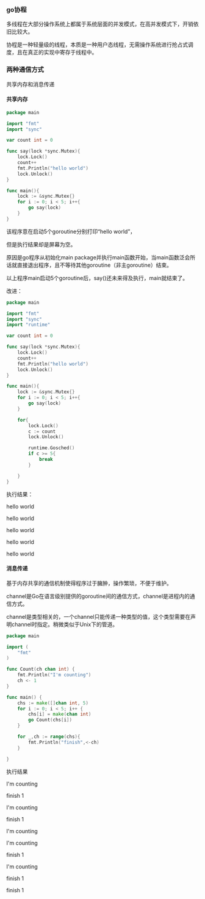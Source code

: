 ### go协程

多线程在大部分操作系统上都属于系统层面的并发模式，在高并发模式下，开销依旧比较大。

协程是一种轻量级的线程，本质是一种用户态线程，无需操作系统进行抢占式调度，且在真正的实现中寄存于线程中。



### 两种通信方式

共享内存和消息传递

#### 共享内存

```go
package main

import "fmt"
import "sync"

var count int = 0

func say(lock *sync.Mutex){
	lock.Lock()
	count++
	fmt.Println("hello world")
	lock.Unlock()
}

func main(){
	lock := &sync.Mutex{}
	for i := 0; i < 5; i++{
		go say(lock)
	}
}

```

该程序意在启动5个goroutine分别打印“hello world”，

但是执行结果却是屏幕为空。

原因是go程序从初始化main package并执行main函数开始，当main函数泛会所话就直接退出程序，且不等待其他goroutine（非主goroutine）结束。

以上程序main启动5个goroutine后，say()还未来得及执行，main就结束了。

改进：

```go
package main

import "fmt"
import "sync"
import "runtime"

var count int = 0

func say(lock *sync.Mutex){
	lock.Lock()
	count++
	fmt.Println("hello world")
	lock.Unlock()
}

func main(){
	lock := &sync.Mutex{}
	for i := 0; i < 5; i++{
		go say(lock)
	}

	for{
		lock.Lock()
		c := count
		lock.Unlock()

		runtime.Gosched()
		if c >= 5{
			break
		}

	}
}
```

执行结果：

hello world

hello world

hello world

hello world

hello world



#### 消息传递

基于内存共享的通信机制使得程序过于臃肿，操作繁琐，不便于维护。

channel是Go在语言级别提供的goroutine间的通信方式，channel是进程内的通信方式。

channel是类型相关的，一个channel只能传递一种类型的值，这个类型需要在声明channel时指定。稍微类似于Unix下的管道。



```go
package main

import (
	"fmt"
)

func Count(ch chan int) {
	fmt.Println("I'm counting")
	ch <- 1
}

func main() {
	chs := make([]chan int, 5)
	for i := 0; i < 5; i++ {
		chs[i] = make(chan int)
		go Count(chs[i])
	}

	for _,ch := range(chs){
		fmt.Println("finish",<-ch)
	}

}
```

执行结果

I'm counting

finish 1

I'm counting

finish 1

I'm counting

I'm counting

finish 1

I'm counting

finish 1

finish 1